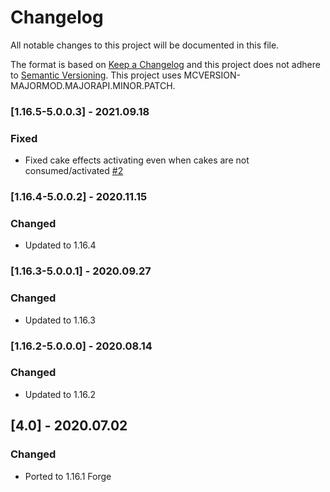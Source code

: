 # Changelog
All notable changes to this project will be documented in this file.

The format is based on [Keep a Changelog](http://keepachangelog.com/en/1.0.0/) and this project does not adhere to [Semantic Versioning](http://semver.org/spec/v2.0.0.html).
This project uses MCVERSION-MAJORMOD.MAJORAPI.MINOR.PATCH.

### [1.16.5-5.0.0.3] - 2021.09.18
### Fixed
- Fixed cake effects activating even when cakes are not consumed/activated [#2](https://github.com/TheIllusiveC4/CakeChomps/issues/2)

### [1.16.4-5.0.0.2] - 2020.11.15
### Changed
- Updated to 1.16.4

### [1.16.3-5.0.0.1] - 2020.09.27
### Changed
- Updated to 1.16.3

### [1.16.2-5.0.0.0] - 2020.08.14
### Changed
- Updated to 1.16.2

## [4.0] - 2020.07.02
### Changed
- Ported to 1.16.1 Forge